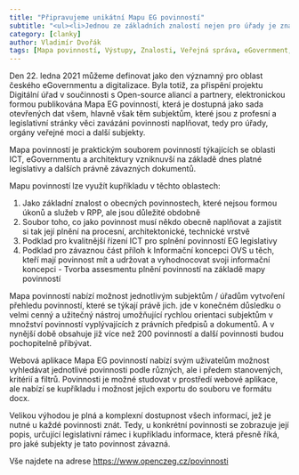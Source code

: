 ```yaml
---
title: "Připravujeme unikátní Mapu EG povinností"
subtitle: "<ul><li>Jednou ze základních znalostí nejen pro úřady je znát svoje povinnosti a jak je naplnit.<li>Osnova informační koncepce OVS a celá řada zásad IKČR očekává zhodnocení plnění povinností eGovernmentu.<li>V rámci projektu Digitální úřad připravujeme a veřejné publikujeme zcela unikátní soubor obecných EG povinností využitelný nejen pro úřady.</ul>"
category: [clanky]
author: Vladimír Dvořák
tags: [Mapa povinností, Výstupy, Znalosti, Veřejná správa, eGovernment, Povinnosti, Naše práce, digiúřadOpendata]
---
```


Den 22. ledna 2021 můžeme definovat jako den významný pro oblast českého eGovernmentu a digitalizace. Byla totiž, za přispění projektu Digitální úřad v součinnosti s Open-source aliancí a partnery, elektronickou formou publikována Mapa EG povinností, která je dostupná jako sada otevřených dat všem, hlavně však těm subjektům, které jsou z profesní a legislativní stránky věci zavázáni povinnosti naplňovat, tedy pro úřady, orgány veřejné moci a další subjekty.

Mapa povinností je praktickým souborem povinností týkajících se oblasti ICT, eGovernmentu a architektury vzniknuvší na základě dnes platné legislativy a dalších právně závazných dokumentů.

Mapu povinností lze využít kupříkladu v těchto oblastech:

1. Jako základní znalost o obecných povinnostech, které nejsou formou úkonů a služeb v RPP, ale jsou důležité obdobně
2. Soubor toho, co jako povinnost musí někdo obecně naplňovat a zajistit si tak její plnění na procesní, architektonické, technické vrstvě
3. Podklad pro kvalitnější řízení ICT pro splnění povinností EG legislativy
4. Podklad pro závaznou část příloh k Informační koncepci OVS u těch, kteří mají povinnost mít a udržovat a vyhodnocovat svoji informační koncepci - Tvorba assesmentu plnění povinností na základě mapy povinností

Mapa povinností nabízí možnost jednotlivým subjektům / úřadům vytvoření přehledu povinností, které se týkají právě jich. jde v konečném důsledku o velmi cenný a užitečný nástroj umožňující rychlou orientaci subjektům v množství povinností vyplývajících z právních předpisů a dokumentů. A v nynější době obsahuje již více než 200 povinností a další povinnosti budou pochopitelně přibývat.

Webová aplikace Mapa EG povinností nabízí svým uživatelům možnost vyhledávat jednotlivé povinnosti podle různých, ale i předem stanovených, kritérií a filtrů. Povinnosti je možné studovat v prostředí webové aplikace, ale nabízí se kupříkladu i možnost jejich exportu do souboru ve formátu docx.

Velikou výhodou je plná a komplexní dostupnost všech informací, jež je nutné u každé povinnosti znát. Tedy, u konkrétní povinnosti se zobrazuje její popis, určující legislativní rámec i kupříkladu informace, která přesně říká, pro jaké subjekty je tato povinnost závazná.

Vše najdete na adrese https://www.openczeg.cz/povinnosti 